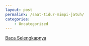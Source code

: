 ```yaml
---
layout: post
permalink: /saat-tidur-mimpi-jatuh/
categories:
    - Uncategorized
---
```


[Baca Selengkapnya](/06)